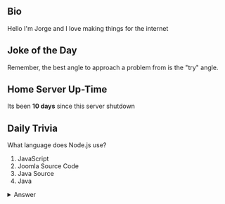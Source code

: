 ## Bio

Hello I'm Jorge and I love making things for the internet

## Joke of the Day

Remember, the best angle to approach a problem from is the "try" angle.

## Home Server Up-Time

Its been **10 days** since this server shutdown


## Daily Trivia

What language does Node.js use?
 1. JavaScript
 2. Joomla Source Code
 3. Java Source
 4. Java

<details>
  <summary>Answer</summary>
  JavaScript
</details>
